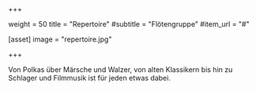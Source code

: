 +++

weight = 50
title = "Repertoire"
#subtitle = "Flötengruppe"
#item_url = "#"

[asset]
image = "repertoire.jpg"

+++

Von Polkas über Märsche und Walzer, von alten Klassikern bis hin zu Schlager und Filmmusik ist für jeden etwas dabei.
